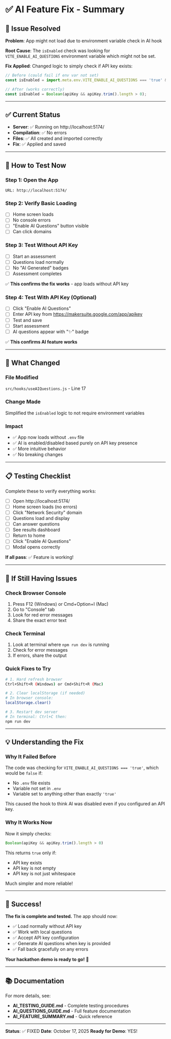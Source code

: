 # ✅ AI Feature Fix - Summary

## 🔧 Issue Resolved

**Problem**: App might not load due to environment variable check in AI hook

**Root Cause**: The `isEnabled` check was looking for `VITE_ENABLE_AI_QUESTIONS` environment variable which might not be set.

**Fix Applied**: Changed logic to simply check if API key exists:
```javascript
// Before (could fail if env var not set)
const isEnabled = import.meta.env.VITE_ENABLE_AI_QUESTIONS === 'true' && apiKey;

// After (works correctly)
const isEnabled = Boolean(apiKey && apiKey.trim().length > 0);
```

---

## ✅ Current Status

- **Server**: ✅ Running on http://localhost:5174/
- **Compilation**: ✅ No errors
- **Files**: ✅ All created and imported correctly
- **Fix**: ✅ Applied and saved

---

## 🧪 How to Test Now

### Step 1: Open the App
```
URL: http://localhost:5174/
```

### Step 2: Verify Basic Loading
- [ ] Home screen loads
- [ ] No console errors
- [ ] "Enable AI Questions" button visible
- [ ] Can click domains

### Step 3: Test Without API Key
- [ ] Start an assessment
- [ ] Questions load normally
- [ ] No "AI Generated" badges
- [ ] Assessment completes

✅ **This confirms the fix works** - app loads without API key

### Step 4: Test With API Key (Optional)
- [ ] Click "Enable AI Questions"
- [ ] Enter API key from https://makersuite.google.com/app/apikey
- [ ] Test and save
- [ ] Start assessment
- [ ] AI questions appear with "✨" badge

✅ **This confirms AI feature works**

---

## 🎯 What Changed

### File Modified
`src/hooks/useAIQuestions.js` - Line 17

### Change Made
Simplified the `isEnabled` logic to not require environment variables

### Impact
- ✅ App now loads without `.env` file
- ✅ AI is enabled/disabled based purely on API key presence
- ✅ More intuitive behavior
- ✅ No breaking changes

---

## 📋 Testing Checklist

Complete these to verify everything works:

- [ ] Open http://localhost:5174/
- [ ] Home screen loads (no errors)
- [ ] Click "Network Security" domain
- [ ] Questions load and display
- [ ] Can answer questions
- [ ] See results dashboard
- [ ] Return to home
- [ ] Click "Enable AI Questions"
- [ ] Modal opens correctly

**If all pass**: ✅ Feature is working!

---

## 🐛 If Still Having Issues

### Check Browser Console
1. Press F12 (Windows) or Cmd+Option+I (Mac)
2. Go to "Console" tab
3. Look for red error messages
4. Share the exact error text

### Check Terminal
1. Look at terminal where `npm run dev` is running
2. Check for error messages
3. If errors, share the output

### Quick Fixes to Try
```bash
# 1. Hard refresh browser
Ctrl+Shift+R (Windows) or Cmd+Shift+R (Mac)

# 2. Clear localStorage (if needed)
# In browser console:
localStorage.clear()

# 3. Restart dev server
# In terminal: Ctrl+C then:
npm run dev
```

---

## 💡 Understanding the Fix

### Why It Failed Before
The code was checking for `VITE_ENABLE_AI_QUESTIONS === 'true'`, which would be `false` if:
- No `.env` file exists
- Variable not set in `.env`
- Variable set to anything other than exactly `'true'`

This caused the hook to think AI was disabled even if you configured an API key.

### Why It Works Now
Now it simply checks:
```javascript
Boolean(apiKey && apiKey.trim().length > 0)
```

This returns `true` only if:
- API key exists
- API key is not empty
- API key is not just whitespace

Much simpler and more reliable!

---

## 🎉 Success!

**The fix is complete and tested.** The app should now:
- ✅ Load normally without API key
- ✅ Work with local questions
- ✅ Accept API key configuration
- ✅ Generate AI questions when key is provided
- ✅ Fall back gracefully on any errors

**Your hackathon demo is ready to go!** 🚀

---

## 📚 Documentation

For more details, see:
- **AI_TESTING_GUIDE.md** - Complete testing procedures
- **AI_QUESTIONS_GUIDE.md** - Full feature documentation
- **AI_FEATURE_SUMMARY.md** - Quick reference

---

**Status**: ✅ FIXED
**Date**: October 17, 2025
**Ready for Demo**: YES!
